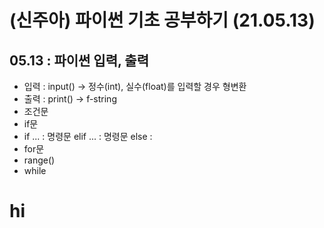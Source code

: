 # (신주아) 파이썬 기초 공부하기 (21.05.13)
## 05.13 : 파이썬 입력, 출력
+ 입력 : input() -> 정수(int), 실수(float)를 입력할 경우 형변환
+ 출력 : print() -> f-string
+ 조건문
+ if문
 + if ... : 명령문 elif ... : 명령문 else :
+ for문
 + range()
 + while

# hi
